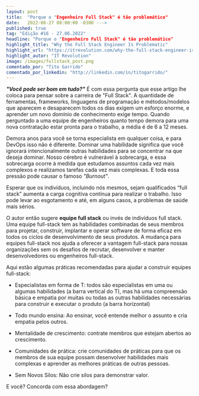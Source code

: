 ```yaml
---
layout: post 
title:  "Porque o "Engenheiro Full Stack" é tão problemático"
date:   2022-06-27 08:00:00 -0300 --->
published: true
tag: "Edição #16 - 27.06.2022"
headline: "Porque o "Engenheiro Full Stack" é tão problemático"
highlight_title: "Why the Full Stack Engineer Is Problematic"
highlight_url: "https://itrevolution.com/why-the-full-stack-engineer-is-problematic/"
highlight_autor: "IT Revolution"
image: /images/fullstack_post.png
comentado_por: "Tito Garrido"
comentado_por_linkedin: "http://linkedin.com/in/titogarrido/"
---
```

**_"Você pode ser bom em tudo?"_** É com essa pergunta que esse artigo lhe coloca para pensar sobre a carreira de "Full Stack". A quantidade de ferramentas, frameworks, linguagens de programação e métodos/modelos que aparecem e desaparecem todos os dias exigem um esforço enorme, e aprender um novo domínio de conhecimento exige tempo. Quando perguntado a uma equipe de engenheiros quanto tempo demora para uma nova contratação estar pronta para o trabalho, a média é de 6 a 12 meses.

Demora anos para você se torna especialista em qualquer coisa, e para DevOps isso não é diferente. Dominar uma habilidade significa que você ignorará intencionalmente outras habilidades para se concentrar na que deseja dominar. Nosso cérebro é vulnerável à sobrecarga, e essa sobrecarga ocorre à medida que estudamos assuntos cada vez mais complexos e realizamos tarefas cada vez mais complexas. E toda essa pressão pode causar o famoso _"Burnout"_.

Esperar que os indivíduos, incluindo nós mesmos, sejam qualificados “full stack” aumenta a carga cognitiva contínua para realizar o trabalho. Isso pode levar ao esgotamento e até, em alguns casos, a problemas de saúde mais sérios.

O autor então sugere **equipe full stack** ou invés de indivíduos full stack. Uma equipe full-stack tem as habilidades combinadas de seus membros para projetar, construir, implantar e operar software de forma eficaz em todos os ciclos de desenvolvimento de seus produtos. A mudança para equipes full-stack nos ajuda a oferecer a vantagem full-stack para nossas organizações sem os desafios de recrutar, desenvolver e manter desenvolvedores ou engenheiros full-stack.

Aqui estão algumas práticas recomendadas para ajudar a construir equipes full-stack:

- Especialistas em forma de T: todos são especialistas em uma ou algumas habilidades (a barra vertical do T), mas há uma compreensão básica e empatia por muitas ou todas as outras habilidades necessárias para construir e executar o produto (a barra horizontal)

- Todo mundo ensina: Ao ensinar, você entende melhor o assunto e cria empatia pelos outros.

- Mentalidade de crescimento: contrate membros que estejam abertos ao crescimento.

- Comunidades de prática: crie comunidades de práticas para que os membros de sua equipe possam desenvolver habilidades mais complexas e aprender as melhores práticas de outras pessoas.

- Sem Novos Silos: Não crie silos para demonstrar valor.

E você? Concorda com essa abordagem?